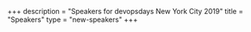 +++
description = "Speakers for devopsdays New York City 2019"
title = "Speakers"
type = "new-speakers"
+++